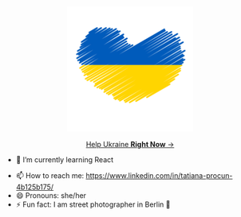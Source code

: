 <p align="center" width="100%">
    <a href="https://savelife.in.ua/en/donate-en/#donate-army-card-monthly" target="_blank">
      <img width="50%" src="https://raw.githubusercontent.com/oleksiy-nesterov/oleksiy-nesterov/main/ua.svg"> 
    </a>
</p>
<p align="center" width="100%">
  <a href="https://savelife.in.ua/en/donate-en/#donate-army-card-monthly" target="_blank">Help Ukraine <b>Right Now</b> &rarr;</a>
</p>

<!-- - 🔭 I’m currently working on ... -->
- 🌱 I’m currently learning React
<!-- - 👯 I’m looking to collaborate on ...  -->
<!-- - 🤔 I’m looking for help with ... -->
<!-- - 💬 Ask me about ... -->
- 📫 How to reach me: https://www.linkedin.com/in/tatiana-procun-4b125b175/
- 😄 Pronouns: she/her
- ⚡ Fun fact: I am street photographer in Berlin 📸
